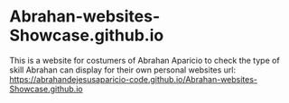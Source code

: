 # Abrahan-websites-Showcase.github.io
This is a website for costumers of Abrahan Aparicio to check the type of skill Abrahan can display for their own personal websites
url: https://abrahandejesusaparicio-code.github.io/Abrahan-websites-Showcase.github.io
